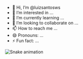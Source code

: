 - 👋 Hi, I’m @luizsantosws
- 👀 I’m interested in ...
- 🌱 I’m currently learning ...
- 💞️ I’m looking to collaborate on ...
- 📫 How to reach me ...
- 😄 Pronouns: ...
- ⚡ Fun fact: ...

<!---
luizsantosws/luizsantosws is a ✨ special ✨ repository because its `README.md` (this file) appears on your GitHub profile.
You can click the Preview link to take a look at your changes.
- - - - - - -
<div>
<a href="https://github.com/seu-usuário-aqui">
<img loading="lazy" height="180em" src="https://github-readme-stats.vercel.app/api/top-langs/?username=luizsantosws&layout=compact&langs_count=7&theme=dracula"/>
<img loading="lazy" height="180em" src="https://github-readme-stats.vercel.app/api?username=luizsantosws&show_icons=true&theme=dracula&include_all_commits=true&count_private=true"/>
</div>

--->

![Snake animation](https://github.com/seu-usuário-aqui/luizsantosws/blob/output/github-contribution-grid-snake.svg)


